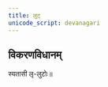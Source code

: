 ```yaml
---
title: लुट्
unicode_script: devanagari
---
```



<div class="js_include" url="../angAni/dhAtuvivekaH.md"  newLevelForH1="1" includeTitle="true"> </div>

<div class="js_include" url="../angAni/vivaxA-kalanam.md"  newLevelForH1="1" includeTitle="true"> </div>

## विकरणविधानम्
स्यतासी लृ-लुटोः॥

<div class="js_include" url="../angAni/iDAgama-nishcayaH.md"  newLevelForH1="1" includeTitle="true"> </div>

<div class="js_include" url="../angAni/laT-tiN.md"  newLevelForH1="1" includeTitle="true"> </div>

<div class="js_include" url="../angAni/ArdhadhAtuka-kAryANi.md"  newLevelForH1="1" includeTitle="true"> </div>

